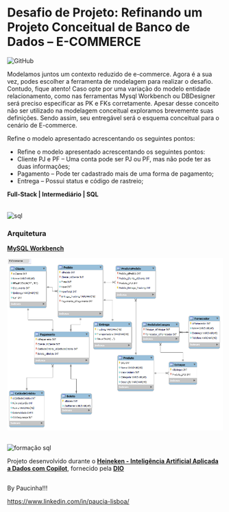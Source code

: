 # Desafio de Projeto: Refinando um Projeto Conceitual de Banco de Dados – E-COMMERCE

![GitHub](https://img.shields.io/github/license/Paucinha/api-ecommerce-dio?style=flat-square)

Modelamos juntos um contexto reduzido de e-commerce. Agora é a sua vez, podes escolher a ferramenta de modelagem para realizar o desafio. Contudo, fique atento! Caso opte por uma variação do modelo entidade relacionamento, como nas ferramentas Mysql Workbench ou DBDesigner será preciso especificar as PK e FKs corretamente. Apesar desse conceito não ser utilizado na modelagem conceitual exploramos brevemente suas definições. Sendo assim, seu entregável será o esquema conceitual para o cenário de E-commerce.

Refine o modelo apresentado acrescentando os seguintes pontos:

- Refine o modelo apresentado acrescentando os seguintes pontos:
- Cliente PJ e PF – Uma conta pode ser PJ ou PF, mas não pode ter as duas informações;
- Pagamento – Pode ter cadastrado mais de uma forma de pagamento;
- Entrega – Possui status e código de rastreio;

**Full-Stack | Intermediário | SQL**

<div style="display: inline_block"><br>
  <img align="center" alt="sql" height="30" width="40" src="https://cdn.jsdelivr.net/gh/devicons/devicon@latest/icons/mysql/mysql-original.svg"/>
</div>

### Arquitetura

[**MySQL Workbench**](https://mysql.com/products/workbench/)

![Arquitetura 1](https://github.com/Paucinha/assets/blob/master/Projeto_E-COMMERCE.png)

##

![formação sql](https://github.com/Paucinha/assets/blob/master/images.jpeg)

Projeto desenvolvido durante o [**Heineken - Inteligência Artificial Aplicada a Dados com Copilot**](https://www.dio.me/bootcamp/coding-the-future-heineken-ia-para-analise-de-dados), fornecido pela [**DIO**](https://www.dio.me/)

##

By Paucinha!!!

https://www.linkedin.com/in/paucia-lisboa/
